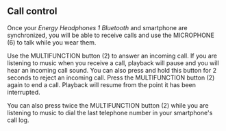 ## Call control

Once your *Energy Headphones 1 Bluetooth* and smartphone are synchronized, you will be able to receive calls and use the MICROPHONE (6) to talk while you wear them.

Use the MULTIFUNCTION button (2) to answer an incoming call. If you are listening to music when you receive a call, playback will pause and you will hear an incoming call sound. You can also press and hold this button for 2 seconds to reject an incoming call.
Press the MULTIFUNCTION button (2) again to end a call. Playback will resume from the point it has been interrupted.

You can also press twice the MULTIFUNCTION button (2) while you are listening to music to dial the last telephone number in your smartphone's call log.

